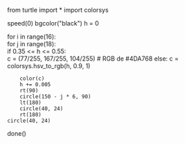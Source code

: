 from turtle import *
import colorsys

speed(0)
bgcolor("black")
h = 0

for i in range(16):  
    for j in range(18):  
        if 0.35 <= h <= 0.55:  
            c = (77/255, 167/255, 104/255)  # RGB de #4DA768
        else:
            c = colorsys.hsv_to_rgb(h, 0.9, 1)
        
        color(c)
        h += 0.005
        rt(90)
        circle(150 - j * 6, 90)
        lt(180)
        circle(40, 24)
        rt(180)
    circle(40, 24)

done()  
